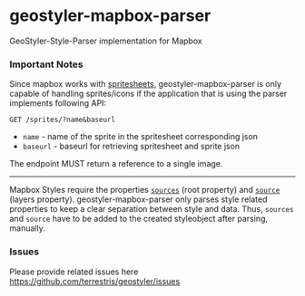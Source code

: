 # geostyler-mapbox-parser
GeoStyler-Style-Parser implementation for Mapbox

### Important Notes
Since mapbox works with [spritesheets](https://docs.mapbox.com/api/maps/#sprites), geostyler-mapbox-parser is only capable of handling sprites/icons if the application that is using the parser implements following API:

`GET /sprites/?name&baseurl`
- `name` - name of the sprite in the spritesheet corresponding json
- `baseurl` - baseurl for retrieving spritesheet and sprite json

The endpoint MUST return a reference to a single image.

---

Mapbox Styles require the properties [`sources`](https://docs.mapbox.com/mapbox-gl-js/style-spec/#root-sources) (root property) and [`source`](https://docs.mapbox.com/mapbox-gl-js/style-spec/#layer-source) (layers property). geostyler-mapbox-parser only parses style related properties to keep a clear separation between style and data. Thus, `sources` and `source` have to be added to the created styleobject after parsing, manually.


### Issues
Please provide related issues here https://github.com/terrestris/geostyler/issues
